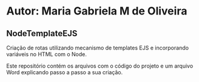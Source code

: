# Autor: Maria Gabriela M de Oliveira

## NodeTemplateEJS

Criação de rotas utilizando mecanismo de templates EJS e incorporando variáveis no HTML com o Node.

Este repositório contém os arquivos com o código do projeto e um arquivo Word explicando passo a passo a sua criação.
